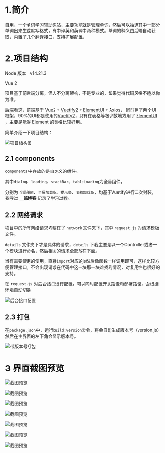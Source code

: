 # 1.简介
自用，一个单词学习辅助网站，主要功能就是管理单词，然后可以抽选其中一部分单词出来生成默写格式，有中译英和英译中两种模式。单词的释义由后端自动获取，内置了几个翻译接口，支持扩展配置。

# 2.项目结构

Node 版本：v14.21.3

Vue 2

项目基于前后端分离，但人不分离架构，不是专业的，如果觉得代码风格不适以你为准。

[后端看这](https://gitee.com/coclyun/word-dictation-springboot)，前端基于 Vue2 + [Vuetify2](https://v2.vuetifyjs.com/zh-Hans) + [ElementUI](https://element.eleme.cn/#/zh-CN) + Axios，
同时用了两个UI框架，90%的UI都是使用的[Vuetify2](https://v2.vuetifyjs.com/zh-Hans)，只有在表格等极少数地方用了 [ElementUI](https://element.eleme.cn/#/zh-CN) ，主要是觉得 Element 的表格比较好用。

简单介绍一下项目结构：

![项目结构图](doc/imgs/img1.png "项目结构图")

## 2.1 components

`components` 中存放的是自定义的组件。

其中`dialog`、`loading`、`snackBar`、`tableLoading`为全局组件，

分别为 `全局弹窗`、`全屏加载条`、`提示条`、`表格加载条`，均基于Vuetify进行二次封装，
我写过 **[一篇博客](https://blog.csdn.net/qq_24683975/article/details/128323040?ops_request_misc=&request_id=2a5b628de8f849faa48f3bc971b7a0a2&biz_id=&utm_medium=distribute.pc_search_result.none-task-blog-2~blog~koosearch~default-1-128323040-null-null.268^v1^control&utm_term=vuetify&spm=1018.2226.3001.4450)**
记录了学习过程。

## 2.2 网络请求

项目中的所有网络请求均放在了 `network` 文件夹下，其中 `request.js` 为请求模板文件。

`details` 文件夹下才是具体的请求，`details` 下我主要是以一个Controller或者一个模块进行命名，然后相关的请求全部放在下面。

当有需要使用的使用，直接`import`对应的js然后像函数一样调用即可，这样比较方便管理接口，不会出现请求在代码中这一块那一块难找的情况，对复用性也很好的支持。

在 `request.js` 对后台接口进行配置，可以同时配置开发路径和部署路径，会根据环境自动切换

![后台接口配置](doc/imgs/img3.png "后台接口配置")

## 2.3 打包

在`package.json`中，运行`build:version`命令，将会自动生成版本号（version.js）然后在主界面的左下角会显示版本号。

![带版本号打包](doc/imgs/img2.png "带版本号打包")

# 3 界面截图预览

![截图预览](doc/imgs/img4.png "截图预览")

![截图预览](doc/imgs/img5.png "截图预览")

![截图预览](doc/imgs/img6.png "截图预览")

![截图预览](doc/imgs/img7.png "截图预览")

![截图预览](doc/imgs/img8.png "截图预览")

![截图预览](doc/imgs/img9.png "截图预览")

![截图预览](doc/imgs/img10.png "截图预览")
